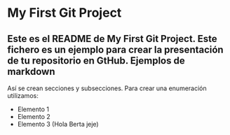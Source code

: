 My First Git Project
==========
Este es el README de My First Git Project.
Este fichero es un ejemplo para crear la presentación de tu repositorio
en GtHub.
Ejemplos de markdown
--------------------
Así se crean secciones y subsecciones. Para crear una enumeración
utilizamos:
+ Elemento 1
+ Elemento 2
+ Elemento 3 (Hola Berta jeje)